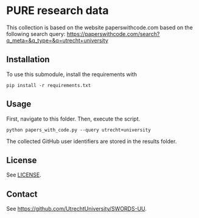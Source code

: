 # PURE research data
This collection is based on the website paperswithcode.com based on the following search query: https://paperswithcode.com/search?q_meta=&q_type=&q=utrecht+university

## Installation

To use this submodule, install the requirements with 

```console
pip install -r requirements.txt
```

## Usage

First, navigate to this folder. Then, execute the script.

```console
python papers_with_code.py --query utrecht+university
```

The collected GitHub user identifiers are stored in the results folder. 

## License

See [LICENSE](../../LICENSE).

## Contact

See https://github.com/UtrechtUniversity/SWORDS-UU.